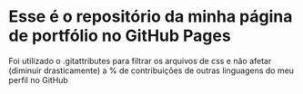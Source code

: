 # Esse é o repositório da minha página de portfólio no GitHub Pages

Foi utilizado o .gitattributes para filtrar os arquivos de css e não afetar (diminuir drasticamente) a % de contribuições de outras linguagens do meu perfil no GitHub 